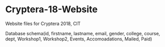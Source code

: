 # Cryptera-18-Website
Website files for Cryptera 2018, CIT

Database schema(id, firstname, lastname, email, gender, college, course, dept, Workshop1, Workshop2, Events, Accomoadations, Mailed, Paid)
